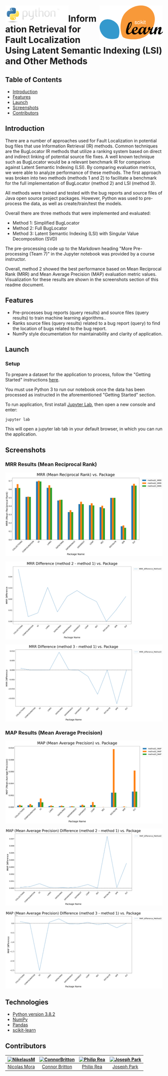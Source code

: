 <p align="center">
    <img src="./images/icons/python.PNG" alt="Python programming language logo." style="float: left;" width="40%">
    <img src="./images/icons/1024px-Scikit_learn_logo_small.svg.png" alt="Scikit Learn logo." style="float: right;" width="40%">
</p>

# Information Retrieval for Fault Localization Using Latent Semantic Indexing (LSI) and Other Methods

## Table of Contents
- [Introduction](#introduction)
- [Features](#features)
- [Launch](#launch)
- [Screenshots](#screenshots)
- [Contributors](#contributors)

## Introduction
There are a number of approaches used for Fault Localization in potential bug files that use Information Retrieval (IR) methods. Common techniques are the BugLocator IR methods that utilize a ranking system based on direct and indirect linking of potential source file fixes. A well known technique such as BugLocator would be a relevant benchmark IR for comparison against Latent Semantic Indexing (LSI). By comparing evaluation metrics, we were able to analyze performance of these methods. The first approach was broken into two methods (methods 1 and 2) to facilitate a benchmark for the full implementation of BugLocator (method 2) and LSI (method 3).

All methods were trained and tested with the bug reports and source files of Java open source project packages. However, Python was used to pre-process the data, as well as create/train/test the models.

Overall there are three methods that were implemented and evaluated:
- Method 1: Simplified BugLocator
- Method 2: Full BugLocator
- Method 3: Latent Semantic Indexing (LSI) with Singular Value Decomposition (SVD)

The pre-processing code up to the Markdown heading "More Pre-processing (Team 7)" in the Jupyter notebook was provided by a course instructor.

Overall, method 2 showed the best performance based on Mean Reciprocal Rank (MRR) and Mean Average Precision (MAP) evaluation metric values. Visualization for these results are shown in the screenshots section of this readme document.

## Features
- Pre-processes bug reports (query results) and source files (query results) to train machine learning algorithms..
- Ranks source files (query results) related to a bug report (query) to find the location of bugs related to the bug report.
- NumPy style documentation for maintainability and clarity of application.

## Launch
### Setup
To prepare a dataset for the application to process, follow the "Getting Started" instructions [here](https://github.com/exatoa/Bench4BL#getting-started).

You must use Python 3 to run our notebook once the data has been processed as instructed in the aforementioned "Getting Started" section.

To run application, first install [Jupyter Lab](https://jupyterlab.readthedocs.io/en/stable/getting_started/installation.html), then open a new console and enter:
```
jupyter lab
```
This will open a jupyter lab tab in your default browser, in which you can run the application.

## Screenshots
### MRR Results (Mean Reciprocal Rank)
<img 
    src="images/results/MRR (Mean Reciprocal Rank) vs. Package.png" 
    alt="MRR (Mean Reciprocal Rank) vs. Package.">

<img 
    src="images/results/MRR Difference (method 2 - method 1) vs. Package.png" 
    alt="MRR Difference (method 2 - method 1) vs. Package.">

<img 
    src="images/results/MRR Difference (method 3 - method 1) vs. Package.png" 
    alt="MRR Difference (method 3 - method 1) vs. Package">

### MAP Results (Mean Average Precision)
<img 
    src="images/results/MAP (Mean Average Precision) vs. Package.png" 
    alt="MAP (Mean Average Precision) vs. Package.">

<img 
    src="images/results/MAP (Mean Average Precision) Difference (method 2 - method 1) vs. Package.png" 
    alt="MAP (Mean Average Precision) Difference (method 2 - method 1) vs. Package.">

<img 
    src="images/results/MAP (Mean Average Precision) Difference (method 3 - method 1) vs. Package.png" 
    alt="MAP (Mean Average Precision) Difference (method 3 - method 1) vs. Package">

## Technologies
- [Python version 3.8.2](https://www.python.org/downloads/release/python-382/)
- [NumPy](https://numpy.org/)
- [Pandas](https://pandas.pydata.org/)
- [scikit-learn](https://scikit-learn.org/stable/)

## Contributors
<table>
    <thead>
        <tr>
            <th align="center">
                <a href="https://github.com/NikelausM">
                    <img alt="NikelausM" src="https://avatars3.githubusercontent.com/u/51514472?s=460&u=0e68a59a1bed0101bf500753790048630779cc9b&v=4" 
                         width="100" style="max-width:100%;">
                </a>
            </th>
            <th align="center">
                <a href="https://github.com/ConnorBritton">
                    <img alt="ConnorBritton" src="https://avatars2.githubusercontent.com/u/28262511?s=460&v=4" 
                         width="100" style="max-width:100%;">
                </a>
            </th>
            <th align="center">
                <a href="https://www.linkedin.com/in/philip-rea-40a524158/">
                    <img alt="Philip Rea" src="https://media-exp1.licdn.com/dms/image/C5603AQFB_H106kCYDg/profile-displayphoto-shrink_400_400/0/1581393138166?e=1614211200&v=beta&t=r2uWJ0v-CclsgHV1rGWNQ1UhFF6Z9c64XlYb2Wcww7c" 
                         width="100" style="max-width:100%;">
                </a>
            </th>
            <th align="center">
                <a href="">
                    <img alt="Joseph Park" src="" 
                         width="100" style="max-width:100%;">
                </a>
            </th>
        </tr>
    </thead>
<tbody>
<tr>
    <td align="center">
        <a href="https://github.com/NikelausM">Nicolas Mora</a>
    </td>
    <td align="center">
        <a href="https://github.com/ConnorBritton">Connor Britton</a>
    </td>
    <td align="center">
        <a href="https://www.linkedin.com/in/philip-rea-40a524158/">Philip Rea</a>
    </td>
    <td align="center">
        <a href="">Joseph Park</a>
    </td>
</tr>
</tbody>
</table>
